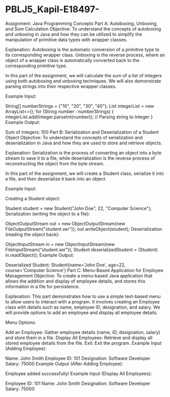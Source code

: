 # PBLJ5_Kapil-E18497-
Assignment: Java Programming Concepts
Part A: Autoboxing, Unboxing, and Sum Calculation
Objective: To understand the concepts of autoboxing and unboxing in Java and how they can be utilized to simplify the manipulation of primitive data types with wrapper classes.

Explanation: Autoboxing is the automatic conversion of a primitive type to its corresponding wrapper class. Unboxing is the reverse process, where an object of a wrapper class is automatically converted back to the corresponding primitive type.

In this part of the assignment, we will calculate the sum of a list of integers using both autoboxing and unboxing techniques. We will also demonstrate parsing strings into their respective wrapper classes.

Example Input:


String[] numberStrings = {"10", "20", "30", "40"};
List<Integer> integerList = new ArrayList<>();
for (String number : numberStrings) {
    integerList.add(Integer.parseInt(number));  // Parsing string to Integer
}
Example Output:


Sum of integers: 100
Part B: Serialization and Deserialization of a Student Object
Objective: To understand the concepts of serialization and deserialization in Java and how they are used to store and retrieve objects.

Explanation: Serialization is the process of converting an object into a byte stream to save it to a file, while deserialization is the reverse process of reconstructing the object from the byte stream.

In this part of the assignment, we will create a Student class, serialize it into a file, and then deserialize it back into an object.

Example Input:

Creating a Student object:


Student student = new Student("John Doe", 22, "Computer Science");
Serialization (writing the object to a file):


ObjectOutputStream out = new ObjectOutputStream(new FileOutputStream("student.ser"));
out.writeObject(student);
Deserialization (reading the object back):


ObjectInputStream in = new ObjectInputStream(new FileInputStream("student.ser"));
Student deserializedStudent = (Student) in.readObject();
Example Output:

Deserialized Student:
Student{name='John Doe', age=22, course='Computer Science'}
Part C: Menu-Based Application for Employee Management
Objective: To create a menu-based Java application that allows the addition and display of employee details, and stores this information in a file for persistence.

Explanation: This part demonstrates how to use a simple text-based menu to allow users to interact with a program. It involves creating an Employee class with details such as name, employee ID, designation, and salary. We will provide options to add an employee and display all employee details.

Menu Options:

Add an Employee: Gather employee details (name, ID, designation, salary) and store them in a file.
Display All Employees: Retrieve and display all stored employee details from the file.
Exit: Exit the program.
Example Input (Adding Employee):

Name: John Smith
Employee ID: 101
Designation: Software Developer
Salary: 75000
Example Output (After Adding Employee):


Employee added successfully!
Example Input (Display All Employees):


Employee ID: 101
Name: John Smith
Designation: Software Developer
Salary: 75000

